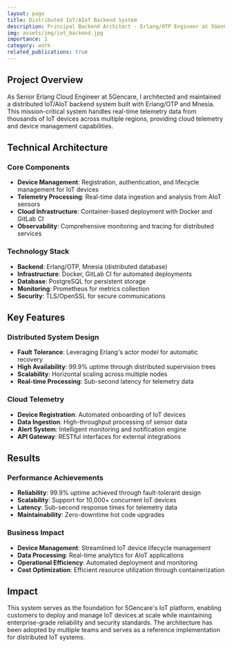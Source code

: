 ```yaml
---
layout: page
title: Distributed IoT/AIoT Backend System
description: Principal Backend Architect - Erlang/OTP Engineer at 5GenCare - Building fault-tolerant distributed systems for IoT/AIoT telemetry and device management
img: assets/img/iot_backend.jpg
importance: 1
category: work
related_publications: true
---
```



## Project Overview

As Senior Erlang Cloud Engineer at 5Gencare, I architected and maintained a distributed IoT/AIoT backend system built with Erlang/OTP and Mnesia. This mission-critical system handles real-time telemetry data from thousands of IoT devices across multiple regions, providing cloud telemetry and device management capabilities.

## Technical Architecture

### Core Components
- **Device Management**: Registration, authentication, and lifecycle management for IoT devices
- **Telemetry Processing**: Real-time data ingestion and analysis from AIoT sensors
- **Cloud Infrastructure**: Container-based deployment with Docker and GitLab CI
- **Observability**: Comprehensive monitoring and tracing for distributed services

### Technology Stack
- **Backend**: Erlang/OTP, Mnesia (distributed database)
- **Infrastructure**: Docker, GitLab CI for automated deployments
- **Database**: PostgreSQL for persistent storage
- **Monitoring**: Prometheus for metrics collection
- **Security**: TLS/OpenSSL for secure communications

## Key Features

### Distributed System Design
- **Fault Tolerance**: Leveraging Erlang's actor model for automatic recovery
- **High Availability**: 99.9% uptime through distributed supervision trees
- **Scalability**: Horizontal scaling across multiple nodes
- **Real-time Processing**: Sub-second latency for telemetry data

### Cloud Telemetry
- **Device Registration**: Automated onboarding of IoT devices
- **Data Ingestion**: High-throughput processing of sensor data
- **Alert System**: Intelligent monitoring and notification engine
- **API Gateway**: RESTful interfaces for external integrations

## Results

### Performance Achievements
- **Reliability**: 99.9% uptime achieved through fault-tolerant design
- **Scalability**: Support for 10,000+ concurrent IoT devices
- **Latency**: Sub-second response times for telemetry data
- **Maintainability**: Zero-downtime hot code upgrades

### Business Impact
- **Device Management**: Streamlined IoT device lifecycle management
- **Data Processing**: Real-time analytics for AIoT applications
- **Operational Efficiency**: Automated deployment and monitoring
- **Cost Optimization**: Efficient resource utilization through containerization

## Impact

This system serves as the foundation for 5Gencare's IoT platform, enabling customers to deploy and manage IoT devices at scale while maintaining enterprise-grade reliability and security standards. The architecture has been adopted by multiple teams and serves as a reference implementation for distributed IoT systems.
